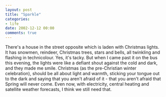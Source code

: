 ```yaml
---
layout: post
title: "Sparkle"
categories:
- life
date: 2002-12-12 00:00
comments: true
---
```


<p>There's a house in the street opposite which is laden with Christmas lights. It has snowmen, reindeer, Christmas trees, stars and bells, all twinkling and flashing in technicolour. Yes, it's tacky. But when I came past it on the bus this evening, the lights were like a defiant shout against the cold and dark, and they made me smile. Christmas (as the pre-Christian winter celebration), should be all about light and warmth, sticking your tongue out to the dark and saying that you aren't afraid of it - that you aren't afraid that Spring will never come. Even now, with electricity, central heating and satellite weather forecasts, I think we still need that.</p>


